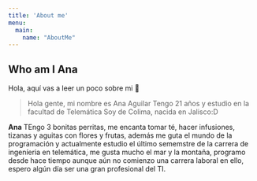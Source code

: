 ```yaml
---
title: 'About me'
menu:
  main:
    name: "AboutMe"
---
```


## Who am I Ana 

Hola, aquí vas a leer un poco sobre mi 🤩

> Hola gente, mi nombre es Ana Aguilar
> Tengo 21 años y estudio en la facultad de Telemática 
> Soy de Colima, nacida en Jalisco:D

**Ana** TEngo 3 bonitas perritas, me encanta tomar té, hacer infusiones, tizanas y aguitas con flores y frutas, además me guta el mundo de la programación y actualmente estudio el último sememstre de la carrera de ingeníeria en telemática, me gusta mucho el mar y la montaña, programo desde hace tiempo aunque aún no comienzo una carrera laboral en ello, espero algún día ser una gran profesional del TI.

